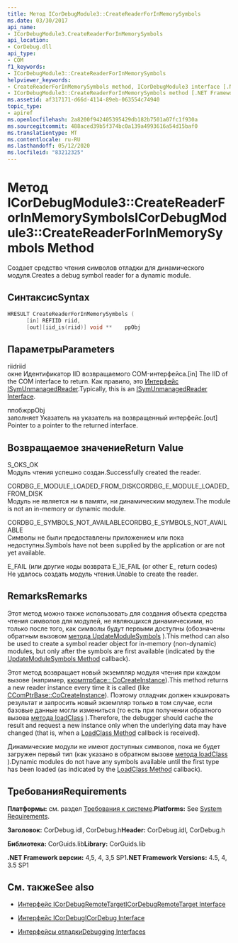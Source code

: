 ```yaml
---
title: Метод ICorDebugModule3::CreateReaderForInMemorySymbols
ms.date: 03/30/2017
api_name:
- ICorDebugModule3.CreateReaderForInMemorySymbols
api_location:
- CorDebug.dll
api_type:
- COM
f1_keywords:
- ICorDebugModule3::CreateReaderForInMemorySymbols
helpviewer_keywords:
- CreateReaderForInMemorySymbols method, ICorDebugModule3 interface [.NET Framework debugging]
- ICorDebugModule3::CreateReaderForInMemorySymbols method [.NET Framework debugging]
ms.assetid: af317171-d66d-4114-89eb-063554c74940
topic_type:
- apiref
ms.openlocfilehash: 2a8200f942405395429db182b7501a07fc1f930a
ms.sourcegitcommit: 488aced39b5f374bc0a139a4993616a54d15baf0
ms.translationtype: MT
ms.contentlocale: ru-RU
ms.lasthandoff: 05/12/2020
ms.locfileid: "83212325"
---
```

# <a name="icordebugmodule3createreaderforinmemorysymbols-method"></a><span data-ttu-id="6a3ab-102">Метод ICorDebugModule3::CreateReaderForInMemorySymbols</span><span class="sxs-lookup"><span data-stu-id="6a3ab-102">ICorDebugModule3::CreateReaderForInMemorySymbols Method</span></span>
<span data-ttu-id="6a3ab-103">Создает средство чтения символов отладки для динамического модуля.</span><span class="sxs-lookup"><span data-stu-id="6a3ab-103">Creates a debug symbol reader for a dynamic module.</span></span>  
  
## <a name="syntax"></a><span data-ttu-id="6a3ab-104">Синтаксис</span><span class="sxs-lookup"><span data-stu-id="6a3ab-104">Syntax</span></span>  
  
```cpp  
HRESULT CreateReaderForInMemorySymbols (  
      [in] REFIID riid,  
      [out][iid_is(riid)] void **    ppObj  
```  
  
## <a name="parameters"></a><span data-ttu-id="6a3ab-105">Параметры</span><span class="sxs-lookup"><span data-stu-id="6a3ab-105">Parameters</span></span>  
 <span data-ttu-id="6a3ab-106">riid</span><span class="sxs-lookup"><span data-stu-id="6a3ab-106">riid</span></span>  
 <span data-ttu-id="6a3ab-107">окне Идентификатор IID возвращаемого COM-интерфейса.</span><span class="sxs-lookup"><span data-stu-id="6a3ab-107">[in] The IID of the COM interface to return.</span></span> <span data-ttu-id="6a3ab-108">Как правило, это [Интерфейс ISymUnmanagedReader](../diagnostics/isymunmanagedreader-interface.md).</span><span class="sxs-lookup"><span data-stu-id="6a3ab-108">Typically, this is an [ISymUnmanagedReader Interface](../diagnostics/isymunmanagedreader-interface.md).</span></span>  
  
 <span data-ttu-id="6a3ab-109">ппобж</span><span class="sxs-lookup"><span data-stu-id="6a3ab-109">ppObj</span></span>  
 <span data-ttu-id="6a3ab-110">заполняет Указатель на указатель на возвращенный интерфейс.</span><span class="sxs-lookup"><span data-stu-id="6a3ab-110">[out] Pointer to a pointer to the returned interface.</span></span>  
  
## <a name="return-value"></a><span data-ttu-id="6a3ab-111">Возвращаемое значение</span><span class="sxs-lookup"><span data-stu-id="6a3ab-111">Return Value</span></span>  
 <span data-ttu-id="6a3ab-112">S_OK</span><span class="sxs-lookup"><span data-stu-id="6a3ab-112">S_OK</span></span>  
 <span data-ttu-id="6a3ab-113">Модуль чтения успешно создан.</span><span class="sxs-lookup"><span data-stu-id="6a3ab-113">Successfully created the reader.</span></span>  
  
 <span data-ttu-id="6a3ab-114">CORDBG_E_MODULE_LOADED_FROM_DISK</span><span class="sxs-lookup"><span data-stu-id="6a3ab-114">CORDBG_E_MODULE_LOADED_FROM_DISK</span></span>  
 <span data-ttu-id="6a3ab-115">Модуль не является ни в памяти, ни динамическим модулем.</span><span class="sxs-lookup"><span data-stu-id="6a3ab-115">The module is not an in-memory or dynamic module.</span></span>  
  
 <span data-ttu-id="6a3ab-116">CORDBG_E_SYMBOLS_NOT_AVAILABLE</span><span class="sxs-lookup"><span data-stu-id="6a3ab-116">CORDBG_E_SYMBOLS_NOT_AVAILABLE</span></span>  
 <span data-ttu-id="6a3ab-117">Символы не были предоставлены приложением или пока недоступны.</span><span class="sxs-lookup"><span data-stu-id="6a3ab-117">Symbols have not been supplied by the application or are not yet available.</span></span>  
  
 <span data-ttu-id="6a3ab-118">E_FAIL (или другие коды возврата E_)</span><span class="sxs-lookup"><span data-stu-id="6a3ab-118">E_FAIL (or other E_ return codes)</span></span>  
 <span data-ttu-id="6a3ab-119">Не удалось создать модуль чтения.</span><span class="sxs-lookup"><span data-stu-id="6a3ab-119">Unable to create the reader.</span></span>  
  
## <a name="remarks"></a><span data-ttu-id="6a3ab-120">Remarks</span><span class="sxs-lookup"><span data-stu-id="6a3ab-120">Remarks</span></span>  
 <span data-ttu-id="6a3ab-121">Этот метод можно также использовать для создания объекта средства чтения символов для модулей, не являющихся динамическими, но только после того, как символы будут первыми доступны (обозначены обратным вызовом [метода UpdateModuleSymbols](icordebugmanagedcallback-updatemodulesymbols-method.md) ).</span><span class="sxs-lookup"><span data-stu-id="6a3ab-121">This method can also be used to create a symbol reader object for in-memory (non-dynamic) modules, but only after the symbols are first available (indicated by the [UpdateModuleSymbols Method](icordebugmanagedcallback-updatemodulesymbols-method.md) callback).</span></span>  
  
 <span data-ttu-id="6a3ab-122">Этот метод возвращает новый экземпляр модуля чтения при каждом вызове (например, [ккомптрбасе:: CoCreateInstance](/cpp/atl/reference/ccomptrbase-class#cocreateinstance)).</span><span class="sxs-lookup"><span data-stu-id="6a3ab-122">This method returns a new reader instance every time it is called (like [CComPtrBase::CoCreateInstance](/cpp/atl/reference/ccomptrbase-class#cocreateinstance)).</span></span> <span data-ttu-id="6a3ab-123">Поэтому отладчик должен кэшировать результат и запросить новый экземпляр только в том случае, если базовые данные могли измениться (то есть при получении обратного вызова [метода loadClass](icordebugmanagedcallback-loadclass-method.md) ).</span><span class="sxs-lookup"><span data-stu-id="6a3ab-123">Therefore, the debugger should cache the result and request a new instance only when the underlying data may have changed (that is, when a [LoadClass Method](icordebugmanagedcallback-loadclass-method.md) callback is received).</span></span>  
  
 <span data-ttu-id="6a3ab-124">Динамические модули не имеют доступных символов, пока не будет загружен первый тип (как указано в обратном вызове [метода loadClass](icordebugmanagedcallback-loadclass-method.md) ).</span><span class="sxs-lookup"><span data-stu-id="6a3ab-124">Dynamic modules do not have any symbols available until the first type has been loaded (as indicated by the [LoadClass Method](icordebugmanagedcallback-loadclass-method.md) callback).</span></span>  
  
## <a name="requirements"></a><span data-ttu-id="6a3ab-125">Требования</span><span class="sxs-lookup"><span data-stu-id="6a3ab-125">Requirements</span></span>  
 <span data-ttu-id="6a3ab-126">**Платформы:** см. раздел [Требования к системе](../../get-started/system-requirements.md).</span><span class="sxs-lookup"><span data-stu-id="6a3ab-126">**Platforms:** See [System Requirements](../../get-started/system-requirements.md).</span></span>  
  
 <span data-ttu-id="6a3ab-127">**Заголовок:** CorDebug.idl, CorDebug.h</span><span class="sxs-lookup"><span data-stu-id="6a3ab-127">**Header:** CorDebug.idl, CorDebug.h</span></span>  
  
 <span data-ttu-id="6a3ab-128">**Библиотека:** CorGuids.lib</span><span class="sxs-lookup"><span data-stu-id="6a3ab-128">**Library:** CorGuids.lib</span></span>  
  
 <span data-ttu-id="6a3ab-129">**.NET Framework версии:** 4,5, 4, 3,5 SP1</span><span class="sxs-lookup"><span data-stu-id="6a3ab-129">**.NET Framework Versions:** 4.5, 4, 3.5 SP1</span></span>  
  
## <a name="see-also"></a><span data-ttu-id="6a3ab-130">См. также</span><span class="sxs-lookup"><span data-stu-id="6a3ab-130">See also</span></span>

- [<span data-ttu-id="6a3ab-131">Интерфейс ICorDebugRemoteTarget</span><span class="sxs-lookup"><span data-stu-id="6a3ab-131">ICorDebugRemoteTarget Interface</span></span>](icordebugremotetarget-interface.md)
- [<span data-ttu-id="6a3ab-132">Интерфейс ICorDebug</span><span class="sxs-lookup"><span data-stu-id="6a3ab-132">ICorDebug Interface</span></span>](icordebug-interface.md)

- [<span data-ttu-id="6a3ab-133">Интерфейсы отладки</span><span class="sxs-lookup"><span data-stu-id="6a3ab-133">Debugging Interfaces</span></span>](debugging-interfaces.md)
